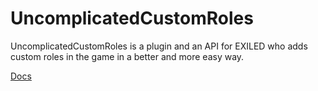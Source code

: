 # UncomplicatedCustomRoles
UncomplicatedCustomRoles is a plugin and an API for EXILED who adds custom roles in the game in a better and more easy way.

[Docs](docs)
